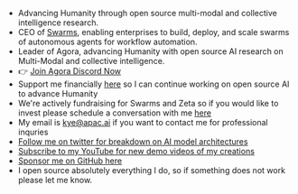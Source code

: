 - Advancing Humanity through open source multi-modal and collective intelligence research.
- CEO of [Swarms](https://www.swarms.world/), enabling enterprises to build, deploy, and scale swarms of autonomous agents for workflow automation.
- Leader of Agora, advancing Humanity with open source AI research on Multi-Modal and collective intelligence.
- 👉 [Join Agora Discord Now](https://discord.gg/qUtxnK2NMf)
- Support me financially [here](https://polar.sh/kyegomez) so I can continue working on open source AI to advance Humanity
- We're actively fundraising for Swarms and Zeta so if you would like to invest please schedule a conversation with me [here](https://calendly.com/swarm-corp/30min)
- My email is kye@apac.ai if you want to contact me for professional inquries
- [Follow me on twitter for breakdown on AI model architectures](https://twitter.com/KyeGomezB)
- [Subscribe to my YouTube for new demo videos of my creations](https://www.youtube.com/@kyegomez3242)
- [Sponsor me on GitHub here](https://github.com/sponsors/kyegomez)
- I open source absolutely everything I do, so if something does not work please let me know.
